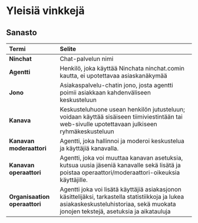 # Yleisiä vinkkejä

## Sanasto

| Termi | Selite |
| :--- | :--- |
| **Ninchat** | Chat-palvelun nimi |
| **Agentti** | Henkilö, joka käyttää Ninchata ninchat.comin kautta, ei upotettavaa asiaskanäkymää |
| **Jono** | Asiakaspalvelu-chatin jono, josta agentti poimii asiakkaan kahdenväliseen keskusteluun |
| **Kanava** | Keskusteluhuone usean henkilön jutusteluun; voidaan käyttää sisäiseen tiimiviestintään tai web-sivulle upotettavaan julkiseen ryhmäkeskusteluun |
| **Kanavan moderaattori** | Agentti, joka hallinnoi ja moderoi keskustelua ja käyttäjiä kanavalla. |
| **Kanavan operaattori** | Agentti, joka voi muuttaa kanavan asetuksia, kutsua uusia jäseniä kanavalle sekä lisätä ja poistaa operaattori/moderaattori-oikeuksia käyttäjille. |
| **Organisaation operaattori** | Agentti joka voi lisätä käyttäjiä asiakasjonon käsittelijäksi, tarkastella statistiikkoja ja lukea asiakaskeskusteluhistoriaa, sekä muokata jonojen tekstejä, asetuksia ja aikatauluja  |

